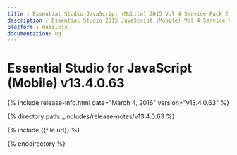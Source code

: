 ```yaml
---
title : Essential Studio JavaScript (Mobile) 2015 Vol 4 Service Pack 2 Release Notes
description : Essential Studio 2015 JavaScript (Mobile) Vol 4 Service Pack 2 Release Notes
platform : mobilejs
documentation: ug
---
```


# Essential Studio for JavaScript (Mobile) v13.4.0.63

{% include release-info.html date="March 4, 2016" version="v13.4.0.63" %} 

{% directory path: _includes/release-notes/v13.4.0.63 %}

{% include {{file.url}} %}

{% enddirectory %}
